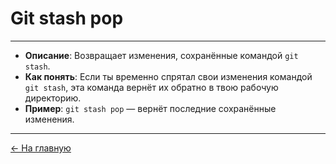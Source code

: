 # **Git stash pop**

---

- **Описание**: Возвращает изменения, сохранённые командой `git stash`.
- **Как понять**: Если ты временно спрятал свои изменения командой `git stash`, эта команда вернёт их обратно в твою рабочую директорию.
- **Пример**: `git stash pop` — вернёт последние сохранённые изменения.

---

[← На главную](./readme.md)